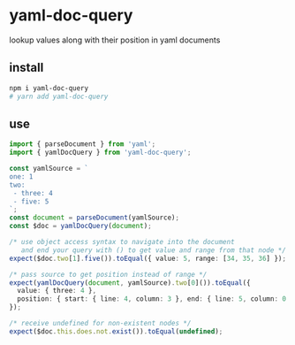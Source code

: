 # yaml-doc-query

lookup values along with their position in yaml documents

## install

```bash
npm i yaml-doc-query
# yarn add yaml-doc-query
```

## use

<!--
replace:
  yaml-doc-query: ./src/yamlDocQuery
-->

```ts
import { parseDocument } from 'yaml';
import { yamlDocQuery } from 'yaml-doc-query';

const yamlSource = `
one: 1
two:
 - three: 4
 - five: 5
`;
const document = parseDocument(yamlSource);
const $doc = yamlDocQuery(document);

/* use object access syntax to navigate into the document
   and end your query with () to get value and range from that node */
expect($doc.two[1].five()).toEqual({ value: 5, range: [34, 35, 36] });

/* pass source to get position instead of range */
expect(yamlDocQuery(document, yamlSource).two[0]()).toEqual({
  value: { three: 4 },
  position: { start: { line: 4, column: 3 }, end: { line: 5, column: 0 } },
});

/* receive undefined for non-existent nodes */
expect($doc.this.does.not.exist()).toEqual(undefined);
```
